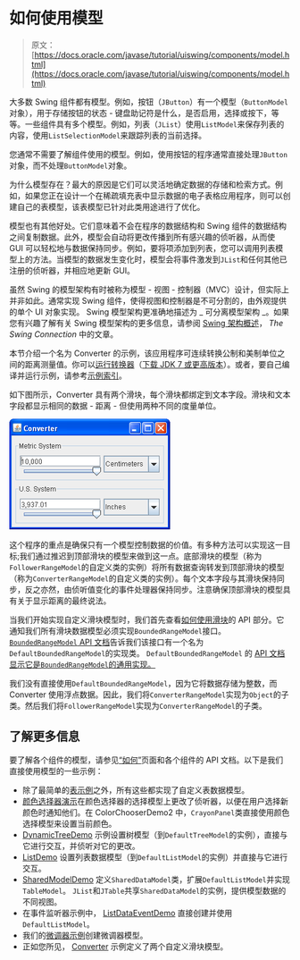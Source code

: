 # 如何使用模型

> 原文： [https://docs.oracle.com/javase/tutorial/uiswing/components/model.html](https://docs.oracle.com/javase/tutorial/uiswing/components/model.html)

大多数 Swing 组件都有模型。例如，按钮（`JButton`）有一个模型（`ButtonModel`对象），用于存储按钮的状态 - 键盘助记符是什么，是否启用，选择或按下，等等。一些组件具有多个模型。例如，列表（`JList`）使用`ListModel`来保存列表的内容，使用`ListSelectionModel`来跟踪列表的当前选择。

您通常不需要了解组件使用的模型。例如，使用按钮的程序通常直接处理`JButton`对象，而不处理`ButtonModel`对象。

为什么模型存在？最大的原因是它们可以灵活地确定数据的存储和检索方式。例如，如果您正在设计一个在稀疏填充表中显示数据的电子表格应用程序，则可以创建自己的表模型，该表模型已针对此类用途进行了优化。

模型也有其他好处。它们意味着不会在程序的数据结构和 Swing 组件的数据结构之间复制数据。此外，模型会自动将更改传播到所有感兴趣的侦听器，从而使 GUI 可以轻松地与数据保持同步。例如，要将项添加到列表，您可以调用列表模型上的方法。当模型的数据发生变化时，模型会将事件激发到`JList`和任何其他已注册的侦听器，并相应地更新 GUI。

虽然 Swing 的模型架构有时被称为模型 - 视图 - 控制器（MVC）设计，但实际上并非如此。通常实现 Swing 组件，使得视图和控制器是不可分割的，由外观提供的单个 UI 对象实现。 Swing 模型架构更准确地描述为 _ 可分离模型架构 _。如果您有兴趣了解有关 Swing 模型架构的更多信息，请参阅 [Swing 架构概述](http://www.oracle.com/technetwork/java/architecture-142923.html)， _The Swing Connection_ 中的文章。

本节介绍一个名为 Converter 的示例，该应用程序可连续转换公制和美制单位之间的距离测量值。你可以[运行转换器](https://docs.oracle.com/javase/tutorialJWS/samples/uiswing/ConverterProject/Converter.jnlp)（[下载 JDK 7 或更高版本](http://www.oracle.com/technetwork/java/javase/downloads/index.html)）。或者，要自己编译并运行示例，请参考[示例索引](../examples/components/index.html#Converter)。

如下图所示，Converter 具有两个滑块，每个滑块都绑定到文本字段。滑块和文本字段都显示相同的数据 - 距离 - 但使用两种不同的度量单位。

![Converter screenshot in the Metal look and feel](img/94f6458d5ed6bedaf2e380fdf4430b56.jpg)

这个程序的重点是确保只有一个模型控制数据的价值。有多种方法可以实现这一目标;我们通过推迟到顶部滑块的模型来做到这一点。底部滑块的模型（称为`FollowerRangeModel`的自定义类的实例）将所有数据查询转发到顶部滑块的模型（称为`ConverterRangeModel`的自定义类的实例）。每个文本字段与其滑块保持同步，反之亦然，由侦听值变化的事件处理器保持同步。注意确保顶部滑块的模型具有关于显示距离的最终说法。

当我们开始实现自定义滑块模型时，我们首先查看[如何使用滑块](../components/slider.html)的 API 部分。它通知我们所有滑块数据模型必须实现`BoundedRangeModel`接口。 [`BoundedRangeModel` API 文档](https://docs.oracle.com/javase/8/docs/api/javax/swing/BoundedRangeModel.html)告诉我们该接口有一个名为`DefaultBoundedRangeModel`的实现类。 `DefaultBoundedRangeModel` 的 [API 文档显示它是`BoundedRangeModel`的通用实现。](https://docs.oracle.com/javase/8/docs/api/javax/swing/DefaultBoundedRangeModel.html)

我们没有直接使用`DefaultBoundedRangeModel`，因为它将数据存储为整数，而 Converter 使用浮点数据。因此，我们将`ConverterRangeModel`实现为`Object`的子类。然后我们将`FollowerRangeModel`实现为`ConverterRangeModel`的子类。

## 了解更多信息

要了解各个组件的模型，请参见[“如何”](componentlist.html)页面和各个组件的 API 文档。以下是我们直接使用模型的一些示例：

*   除了最简单的[表示例](table.html#eg)之外，所有这些都实现了自定义表数据模型。
*   [颜色选择器演示](colorchooser.html#eg)在颜色选择器的选择模型上更改了侦听器，以便在用户选择新颜色时通知他们。在 ColorChooserDemo2 中，`CrayonPanel`类直接使用颜色选择模型来设置当前颜色。
*   [DynamicTreeDemo](../examples/components/index.html#DynamicTreeDemo) 示例设置树模型（到`DefaultTreeModel`的实例），直接与它进行交互，并侦听对它的更改。
*   [ListDemo](../examples/components/index.html#ListDemo) 设置列表数据模型（到`DefaultListModel`的实例）并直接与它进行交互。
*   [SharedModelDemo](../examples/components/index.html#SharedModelDemo) 定义`SharedDataModel`类，扩展`DefaultListModel`并实现`TableModel`。 `JList`和`JTable`共享`SharedDataModel`的实例，提供模型数据的不同视图。
*   在事件监听器示例中， [ListDataEventDemo](../events/../examples/events/index.html#ListDataEventDemo) 直接创建并使用`DefaultListModel`。
*   我们的[微调器示例](spinner.html#eg)创建微调器模型。
*   正如您所见， [Converter](../examples/components/index.html#Converter) 示例定义了两个自定义滑块模型。